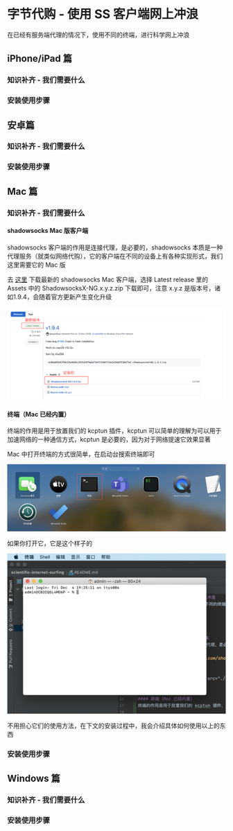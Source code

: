 # 字节代购 - 使用 SS 客户端网上冲浪
在已经有服务端代理的情况下，使用不同的终端，进行科学网上冲浪

## iPhone/iPad 篇
### 知识补齐 - 我们需要什么
### 安装使用步骤

## 安卓篇
### 知识补齐 - 我们需要什么
### 安装使用步骤

## Mac 篇
### 知识补齐 - 我们需要什么
#### shadowsocks Mac 版客户端
shadowsocks 客户端的作用是连接代理，是必要的，shadowsocks 本质是一种代理服务（就类似网络代购），它的客户端在不同的设备上有各种实现形式，我们这里需要它的 Mac 版

去 [这里](https://github.com/shadowsocks/ShadowsocksX-NG/releases/) 下载最新的 shadowsocks Mac 客户端，选择 Latest release 里的 Assets 中的 ShadowsocksX-NG.x.y.z.zip 下载即可，注意 x.y.z 是版本号，诸如1.9.4，会随着官方更新产生变化升级

<p align="center">
  <img alt="SS Mac Client" src="./assets/ss-mac-download.png">
</p>

#### 终端（Mac 已经内置）
终端的作用是用于放置我们的 kcptun 插件，kcptun 可以简单的理解为可以用于加速网络的一种通信方式，kcptun 是必要的，因为对于网络提速它效果显著

Mac 中打开终端的方式很简单，在启动台搜索终端即可

<p align="center">
  <img alt="Search for terminal" src="./assets/terminal-searach.png">
</p>

如果你打开它，它是这个样子的

<p align="center">
  <img alt="Terminal" src="./assets/terminal.png">
</p>

不用担心它们的使用方法，在下文的安装过程中，我会介绍具体如何使用以上的东西

### 安装使用步骤

## Windows 篇
### 知识补齐 - 我们需要什么
### 安装使用步骤